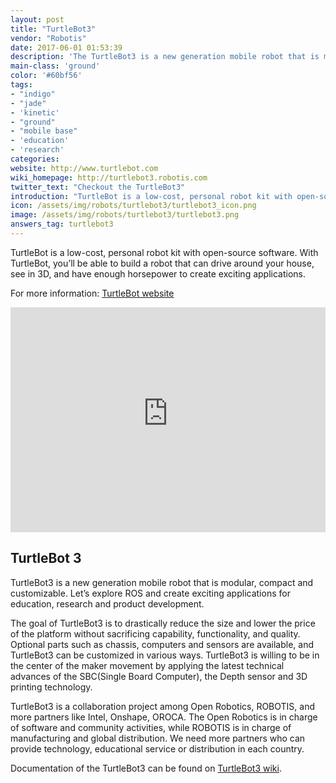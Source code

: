```yaml
---
layout: post
title: "TurtleBot3"
vendor: "Robotis"
date: 2017-06-01 01:53:39
description: 'The TurtleBot3 is a new generation mobile robot that is modular, compact and customizable.'
main-class: 'ground'
color: '#60bf56'
tags:
- "indigo"
- "jade"
- 'kinetic'
- "ground"
- "mobile base"
- 'education'
- 'research'
categories:
website: http://www.turtlebot.com
wiki_homepage: http://turtlebot3.robotis.com
twitter_text: "Checkout the TurtleBot3"
introduction: "TurtleBot is a low-cost, personal robot kit with open-source software"
icon: /assets/img/robots/turtlebot3/turtlebot3_icon.png
image: /assets/img/robots/turtlebot3/turtlebot3.png
answers_tag: turtlebot3
---
```


TurtleBot is a low-cost, personal robot kit with open-source software. With TurtleBot, you’ll be able to build a robot that can drive around your house, see in 3D, and have enough horsepower to create exciting applications.

For more information: [TurtleBot website](http://www.turtlebot.com)

<iframe width="100%" height="360" src="https://www.youtube-nocookie.com/embed/9OC3J53RUsk?ecver=1" frameborder="0" allowfullscreen></iframe>

## TurtleBot 3

TurtleBot3 is a new generation mobile robot that is modular, compact and customizable. Let’s explore ROS and create exciting applications for education, research and product development.

The goal of TurtleBot3 is to drastically reduce the size and lower the price of the platform without sacrificing capability, functionality, and quality. Optional parts such as chassis, computers and sensors are available, and TurtleBot3 can be customized in various ways. TurtleBot3 is willing to be in the center of the maker movement by applying the latest technical advances of the SBC(Single Board Computer), the Depth sensor and 3D printing technology.

TurtleBot3 is a collaboration project among Open Robotics, ROBOTIS, and more partners like Intel, Onshape, OROCA. The Open Robotics is in charge of software and community activities, while ROBOTIS is in charge of manufacturing and global distribution. We need more partners who can provide technology, educational service or distribution in each country.

Documentation of the TurtleBot3 can be found on [TurtleBot3 wiki](http://turtlebot3.robotis.com).
